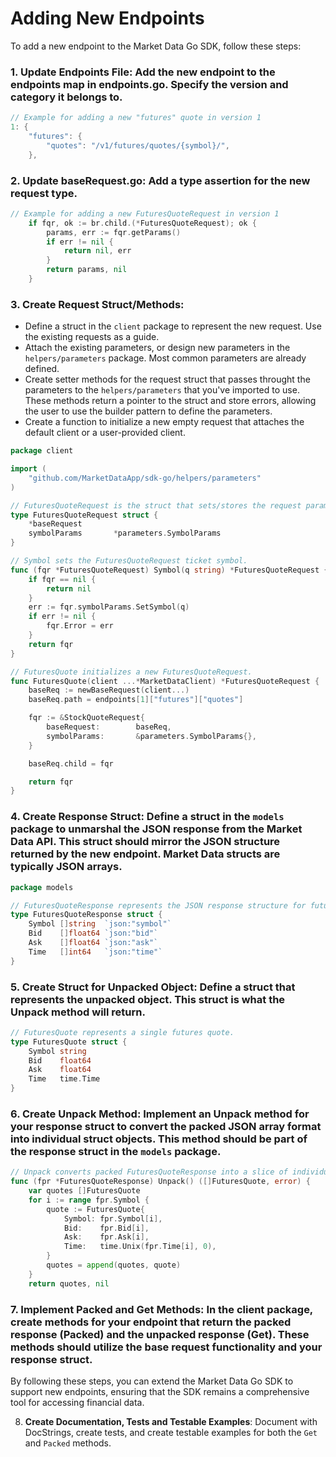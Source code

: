 # Adding New Endpoints

To add a new endpoint to the Market Data Go SDK, follow these steps:

### 1. **Update Endpoints File**: Add the new endpoint to the endpoints map in endpoints.go. Specify the version and category it belongs to.

```go
// Example for adding a new "futures" quote in version 1
1: {
    "futures": {
        "quotes": "/v1/futures/quotes/{symbol}/",
    },
```

### 2. **Update baseRequest.go**: Add a type assertion for the new request type.

```go
// Example for adding a new FuturesQuoteRequest in version 1
	if fqr, ok := br.child.(*FuturesQuoteRequest); ok {
		params, err := fqr.getParams()
		if err != nil {
			return nil, err
		}
		return params, nil
	}
```

### 3. **Create Request Struct/Methods**: 
  - Define a struct in the `client` package to represent the new request. Use the existing requests as a guide. 
  - Attach the existing parameters, or design new parameters in the `helpers/parameters` package. Most common parameters are already defined.
  - Create setter methods for the request struct that passes throught the parameters to the `helpers/parameters` that you've imported to use. These methods return a pointer to the struct and store errors, allowing the user to use the builder pattern to define the parameters.
  - Create a function to initialize a new empty request that attaches the default client or a user-provided client.

```go
package client

import (
    "github.com/MarketDataApp/sdk-go/helpers/parameters"
)

// FuturesQuoteRequest is the struct that sets/stores the request parameters.
type FuturesQuoteRequest struct {
	*baseRequest
	symbolParams       *parameters.SymbolParams
}

// Symbol sets the FuturesQuoteRequest ticket symbol.
func (fqr *FuturesQuoteRequest) Symbol(q string) *FuturesQuoteRequest {
	if fqr == nil {
		return nil
	}
	err := fqr.symbolParams.SetSymbol(q)
	if err != nil {
		fqr.Error = err
	}
	return fqr
}

// FuturesQuote initializes a new FuturesQuoteRequest.
func FuturesQuote(client ...*MarketDataClient) *FuturesQuoteRequest {
	baseReq := newBaseRequest(client...)
	baseReq.path = endpoints[1]["futures"]["quotes"]

	fqr := &StockQuoteRequest{
		baseRequest:        baseReq,
		symbolParams:       &parameters.SymbolParams{},
	}

	baseReq.child = fqr

	return fqr
}
```

### 4. **Create Response Struct**: Define a struct in the `models` package to unmarshal the JSON response from the Market Data API. This struct should mirror the JSON structure returned by the new endpoint. Market Data structs are typically JSON arrays.

```go
package models

// FuturesQuoteResponse represents the JSON response structure for futures quotes.
type FuturesQuoteResponse struct {
    Symbol []string  `json:"symbol"`
    Bid    []float64 `json:"bid"`
    Ask    []float64 `json:"ask"`
    Time   []int64   `json:"time"`
}
```

### 5. **Create Struct for Unpacked Object**: Define a struct that represents the unpacked object. This struct is what the Unpack method will return.

```go
// FuturesQuote represents a single futures quote.
type FuturesQuote struct {
    Symbol string
    Bid    float64
    Ask    float64
    Time   time.Time
}
```

### 6. **Create Unpack Method**: Implement an Unpack method for your response struct to convert the packed JSON array format into individual struct objects. This method should be part of the response struct in the `models` package.

```go
// Unpack converts packed FuturesQuoteResponse into a slice of individual structs.
func (fpr *FuturesQuoteResponse) Unpack() ([]FuturesQuote, error) {
    var quotes []FuturesQuote
    for i := range fpr.Symbol {
        quote := FuturesQuote{
            Symbol: fpr.Symbol[i],
            Bid:    fpr.Bid[i],
            Ask:    fpr.Ask[i],
            Time:   time.Unix(fpr.Time[i], 0),
        }
        quotes = append(quotes, quote)
    }
    return quotes, nil
```

### 7. **Implement Packed and Get Methods**: In the client package, create methods for your endpoint that return the packed response (Packed) and the unpacked response (Get). These methods should utilize the base request functionality and your response struct.

By following these steps, you can extend the Market Data Go SDK to support new endpoints, ensuring that the SDK remains a comprehensive tool for accessing financial data.

8. **Create Documentation, Tests and Testable Examples**: Document with DocStrings, create tests, and create testable examples for both the `Get` and `Packed` methods.